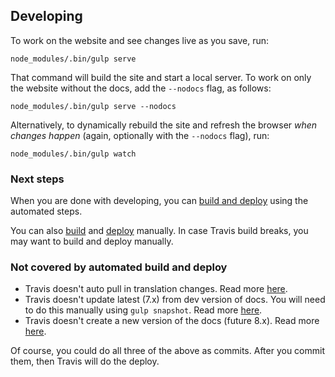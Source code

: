## Developing

To work on the website and see changes live as you save, run:

    node_modules/.bin/gulp serve

That command will build the site and start a local server. To work on only the website without the docs, add the `--nodocs` flag, as follows:

    node_modules/.bin/gulp serve --nodocs

Alternatively, to dynamically rebuild the site and refresh the browser _when changes happen_ (again, optionally with the `--nodocs` flag), run:

    node_modules/.bin/gulp watch

### Next steps
When you are done with developing, you can [build and deploy](building-and-deploying-the-website.md) using the automated steps.

You can also [build](building-the-website.md) and [deploy](deploying-the-website.md) manually. In case Travis build breaks, you may want to build and deploy manually. 

### Not covered by automated build and deploy
* Travis doesn't auto pull in translation changes. Read more [here](translate.md).
* Travis doesn't update latest (7.x) from dev version of docs. You will need to do this manually using `gulp snapshot`. Read more [here](https://github.com/apache/cordova-docs/blob/master/gulpfile.js#L212).
* Travis doesn't create a new version of the docs (future 8.x). Read more [here](https://github.com/apache/cordova-docs/tree/master/doc/README/en#generating-a-version-release).

Of course, you could do all three of the above as commits. After you commit them, then Travis will do the deploy.